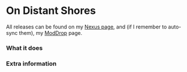 ﻿# On Distant Shores

All releases can be found on my [Nexus page](https://www.nexusmods.com/users/79440738?tab=user+files), and (if I
remember to auto-sync them), my [ModDrop](https://www.moddrop.com/stardew-valley/profile/251772/mods) page.

### What it does

### Extra information

